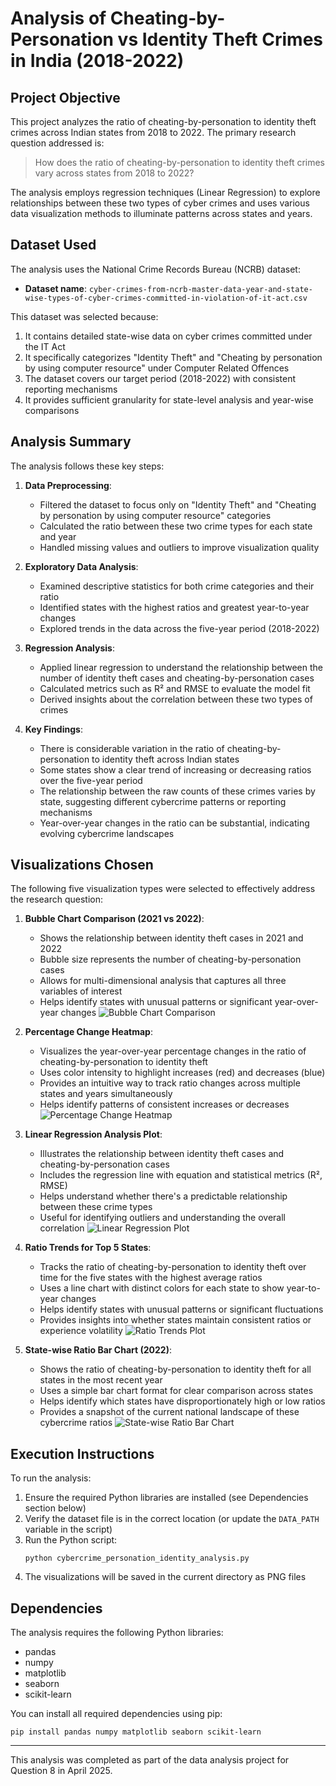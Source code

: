 # Analysis of Cheating-by-Personation vs Identity Theft Crimes in India (2018-2022)

## Project Objective

This project analyzes the ratio of cheating-by-personation to identity theft crimes across Indian states from 2018 to 2022. The primary research question addressed is:

> How does the ratio of cheating-by-personation to identity theft crimes vary across states from 2018 to 2022?

The analysis employs regression techniques (Linear Regression) to explore relationships between these two types of cyber crimes and uses various data visualization methods to illuminate patterns across states and years.

## Dataset Used

The analysis uses the National Crime Records Bureau (NCRB) dataset:
- **Dataset name**: `cyber-crimes-from-ncrb-master-data-year-and-state-wise-types-of-cyber-crimes-committed-in-violation-of-it-act.csv`

This dataset was selected because:
1. It contains detailed state-wise data on cyber crimes committed under the IT Act
2. It specifically categorizes "Identity Theft" and "Cheating by personation by using computer resource" under Computer Related Offences
3. The dataset covers our target period (2018-2022) with consistent reporting mechanisms
4. It provides sufficient granularity for state-level analysis and year-wise comparisons

## Analysis Summary

The analysis follows these key steps:

1. **Data Preprocessing**:
   - Filtered the dataset to focus only on "Identity Theft" and "Cheating by personation by using computer resource" categories
   - Calculated the ratio between these two crime types for each state and year
   - Handled missing values and outliers to improve visualization quality

2. **Exploratory Data Analysis**:
   - Examined descriptive statistics for both crime categories and their ratio
   - Identified states with the highest ratios and greatest year-to-year changes
   - Explored trends in the data across the five-year period (2018-2022)

3. **Regression Analysis**:
   - Applied linear regression to understand the relationship between the number of identity theft cases and cheating-by-personation cases
   - Calculated metrics such as R² and RMSE to evaluate the model fit
   - Derived insights about the correlation between these two types of crimes

4. **Key Findings**:
   - There is considerable variation in the ratio of cheating-by-personation to identity theft across Indian states
   - Some states show a clear trend of increasing or decreasing ratios over the five-year period
   - The relationship between the raw counts of these crimes varies by state, suggesting different cybercrime patterns or reporting mechanisms
   - Year-over-year changes in the ratio can be substantial, indicating evolving cybercrime landscapes

## Visualizations Chosen

The following five visualization types were selected to effectively address the research question:

1. **Bubble Chart Comparison (2021 vs 2022)**:
   - Shows the relationship between identity theft cases in 2021 and 2022
   - Bubble size represents the number of cheating-by-personation cases
   - Allows for multi-dimensional analysis that captures all three variables of interest
   - Helps identify states with unusual patterns or significant year-over-year changes
   ![Bubble Chart Comparison](identity_theft_comparison_2021_vs_2022.png)

2. **Percentage Change Heatmap**:
   - Visualizes the year-over-year percentage changes in the ratio of cheating-by-personation to identity theft
   - Uses color intensity to highlight increases (red) and decreases (blue)
   - Provides an intuitive way to track ratio changes across multiple states and years simultaneously
   - Helps identify patterns of consistent increases or decreases
   ![Percentage Change Heatmap](ratio_percentage_change_heatmap.png)

3. **Linear Regression Analysis Plot**:
   - Illustrates the relationship between identity theft cases and cheating-by-personation cases
   - Includes the regression line with equation and statistical metrics (R², RMSE)
   - Helps understand whether there's a predictable relationship between these crime types
   - Useful for identifying outliers and understanding the overall correlation
   ![Linear Regression Plot](identity_theft_personation_regression.png)

4. **Ratio Trends for Top 5 States**:
   - Tracks the ratio of cheating-by-personation to identity theft over time for the five states with the highest average ratios
   - Uses a line chart with distinct colors for each state to show year-to-year changes
   - Helps identify states with unusual patterns or significant fluctuations
   - Provides insights into whether states maintain consistent ratios or experience volatility
   ![Ratio Trends Plot](ratio_trends_top_states.png)

5. **State-wise Ratio Bar Chart (2022)**:
   - Shows the ratio of cheating-by-personation to identity theft for all states in the most recent year
   - Uses a simple bar chart format for clear comparison across states
   - Helps identify which states have disproportionately high or low ratios
   - Provides a snapshot of the current national landscape of these cybercrime ratios
   ![State-wise Ratio Bar Chart](ratio_by_state_2022.png)

## Execution Instructions

To run the analysis:

1. Ensure the required Python libraries are installed (see Dependencies section below)
2. Verify the dataset file is in the correct location (or update the `DATA_PATH` variable in the script)
3. Run the Python script:
   ```
   python cybercrime_personation_identity_analysis.py
   ```
4. The visualizations will be saved in the current directory as PNG files

## Dependencies

The analysis requires the following Python libraries:
- pandas
- numpy
- matplotlib
- seaborn
- scikit-learn

You can install all required dependencies using pip:
```
pip install pandas numpy matplotlib seaborn scikit-learn
```

---

This analysis was completed as part of the data analysis project for Question 8 in April 2025.